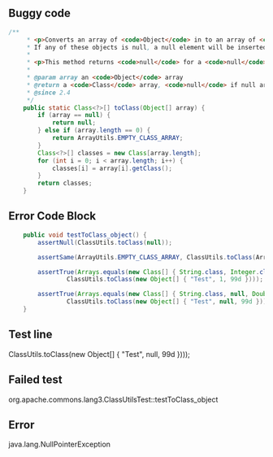 

## Buggy code
```java
/**
     * <p>Converts an array of <code>Object</code> in to an array of <code>Class</code> objects.
     * If any of these objects is null, a null element will be inserted into the array.</p>
     *
     * <p>This method returns <code>null</code> for a <code>null</code> input array.</p>
     *
     * @param array an <code>Object</code> array
     * @return a <code>Class</code> array, <code>null</code> if null array input
     * @since 2.4
     */
    public static Class<?>[] toClass(Object[] array) {
        if (array == null) {
            return null;
        } else if (array.length == 0) {
            return ArrayUtils.EMPTY_CLASS_ARRAY;
        }
        Class<?>[] classes = new Class[array.length];
        for (int i = 0; i < array.length; i++) {
            classes[i] = array[i].getClass();
        }
        return classes;
    }
```

## Error Code Block
```java
    public void testToClass_object() {
        assertNull(ClassUtils.toClass(null));

        assertSame(ArrayUtils.EMPTY_CLASS_ARRAY, ClassUtils.toClass(ArrayUtils.EMPTY_OBJECT_ARRAY));

        assertTrue(Arrays.equals(new Class[] { String.class, Integer.class, Double.class },
                ClassUtils.toClass(new Object[] { "Test", 1, 99d })));

        assertTrue(Arrays.equals(new Class[] { String.class, null, Double.class },
                ClassUtils.toClass(new Object[] { "Test", null, 99d })));
    }
```

## Test line
ClassUtils.toClass(new Object[] { "Test", null, 99d })));

## Failed test
org.apache.commons.lang3.ClassUtilsTest::testToClass_object

## Error
java.lang.NullPointerException